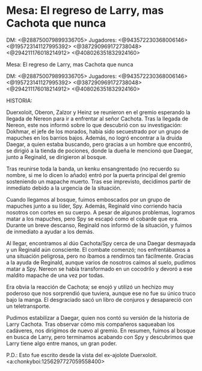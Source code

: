 # Mesa: El regreso de Larry, mas Cachota que nunca

DM: <@288750079899336705> 
Jugadores: <@943572230368006146> <@195723141127995392> <@387290969172738048> <@294211176018214912> <@408026351832924160> 



Mesa: El regreso de Larry, mas Cachota que nunca

DM: <@288750079899336705> 
Jugadores: <@943572230368006146> <@195723141127995392> <@387290969172738048> <@294211176018214912> <@408026351832924160> 

HISTORIA:

Duerxoloit, Oberon, Zalzor y Heinz se reunieron en el gremio esperando la llegada de Nereon para ir a enfrentar al señor Cachota. Tras la llegada de Nereon, este nos informó sobre lo que descubrió con su investigación: Dokhmar, el jefe de los morados, había sido secuestrado por un grupo de mapuches en los barrios bajos. Además, no logró encontrar a la druida Daegar, a quien estaba buscando, pero gracias a un hombre que encontró, se dirigió a la tienda de pociones, donde la dueña le mencionó que Daegar, junto a Reginald, se dirigieron al bosque.

Tras reunirse toda la banda, un kenku ensangrentado (no recuerdo su nombre, si me lo dicen lo añado) entró por la puerta principal del gremio sosteniendo un mapache muerto. Tras ese imprevisto, decidimos partir de inmediato debido a la urgencia de la situación.

Cuando llegamos al bosque, fuimos emboscados por un grupo de mapuches junto a su líder, Spy. Además, Reginald vino corriendo hacia nosotros con cortes en su cuerpo. A pesar de algunos problemas, logramos matar a los mapuches, pero Spy se escapó como el cobarde que era. Durante un breve descanso, Reginald nos informó de la situación, y fuimos de inmediato a ayudar a los demás.

Al llegar, encontramos al dúo Cachota/Spy cerca de una Daegar desmayada y un Reginald aún consciente. El combate comenzó; nos enfrentábamos a una situación peligrosa, pero no íbamos a rendirnos tan fácilmente. Gracias a la ayuda de Reginald, aunque varios de nosotros caímos al suelo, pudimos matar a Spy. Nereon se había transformado en un cocodrilo y devoró a ese maldito mapache de una vez por todas.

Era obvia la reacción de Cachota; se enojó y utilizó un hechizo muy poderoso que nos sorprendió que tuviera, aunque ese no fue su único truco bajo la manga. El desgraciado sacó un libro de conjuros y desapareció con un teletransporte.

Pudimos estabilizar a Daegar, quien nos contó su versión de la historia de Larry Cachota. Tras observar cómo mis compañeros saqueaban los cadáveres, nos dirigimos de nuevo al gremio. En resumen, fuimos al bosque en busca de Larry, pero terminamos acabando con Spy y descubrimos que Larry tiene algo entre manos, un gran poder.

P.D.: Esto fue escrito desde la vista del ex-ajolote Duerxoloit. <a:chonkyboi:1256297727059558400>

